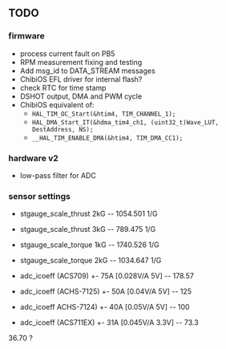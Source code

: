 ## TODO

### firmware
* process current fault on PB5
* RPM measurement fixing and testing
* Add msg_id to DATA_STREAM messages
* ChibiOS EFL driver for internal flash?
* check RTC for time stamp
* DSHOT output, DMA and PWM cycle
* ChibiOS equivalent of:
  - `HAL_TIM_OC_Start(&htim4, TIM_CHANNEL_1);`
  - `HAL_DMA_Start_IT(&hdma_tim4_ch1, (uint32_t)Wave_LUT, DestAddress, NS);`
  - `__HAL_TIM_ENABLE_DMA(&htim4, TIM_DMA_CC1);`

### hardware v2
* low-pass filter for ADC
  
### sensor settings
  
* stgauge_scale_thrust	2kG -- 1054.501 1/G
* stgauge_scale_thrust	3kG -- 789.475 1/G

* stgauge_scale_torque	1kG -- 1740.526 1/G
* stgauge_scale_torque	2kG -- 1034.647 1/G


* adc_icoeff 	(ACS709)	+- 75A [0.028V/A 5V] 	-- 178.57
* adc_icoeff	(ACHS-7125)	+- 50A [0.04V/A 5V] 	-- 125
* adc_icoeff	ACHS-7124)	+- 40A [0.05V/A 5V] 	-- 100
* adc_icoeff	(ACS711EX)	+- 31A [0.045V/A 3.3V] 	-- 73.3

36.70 ?
